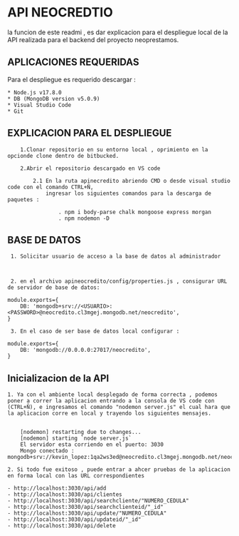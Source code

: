 # API NEOCREDTIO

la funcion de este readmi , es dar explicacion para el despliegue local de la API realizada para el backend del proyecto neoprestamos.

## APLICACIONES REQUERIDAS

Para el despliegue es requerido descargar :

```
* Node.js v17.8.0
* DB (MongoDB version v5.0.9)
* Visual Studio Code 
* Git
```

## EXPLICACION PARA EL DESPLIEGUE

```
    1.Clonar repositorio en su entorno local , oprimiento en la opcionde clone dentro de bitbucked.

    2.Abrir el repositorio descargado en VS code 

	    2.1 En la ruta apinecredito abriendo CMD o desde visual studio code con el comando CTRL+Ñ, 
	        ingresar los siguientes comandos para la descarga de paquetes :
	
		        . npm i body-parse chalk mongoose express morgan
		        . npm nodemon -D

```

## BASE DE DATOS 

```
 1. Solicitar usuario de acceso a la base de datos al administrador


		
 2. en el archivo apineocredito/config/properties.js , consigurar URL de servidor de base de datos:

module.exports={
    DB: 'mongodb+srv://<USUARIO>:<PASSWORD>@neocredito.cl3mgej.mongodb.net/neocredito',
}

 3. En el caso de ser base de datos local configurar :

module.exports={
    DB: 'mongodb://0.0.0.0:27017/neocredito',
}
```

## Inicializacion de la API

```
1. Ya con el ambiente local desplegado de forma correcta , podemos poner a correr la aplicacion entrando a la consola de VS code con (CTRL+Ñ), e ingresamos el comando "nodemon server.js" el cual hara que la aplicacion corre en local y trayendo los siguientes mensajes.


    [nodemon] restarting due to changes...
    [nodemon] starting `node server.js`
    El servidor esta corriendo en el puerto: 3030
    Mongo conectado : mongodb+srv://kevin_lopez:1qa2ws3ed@neocredito.cl3mgej.mongodb.net/neocredito

2. Si todo fue exitoso , puede entrar a ahcer pruebas de la aplicacion en forma local con las URL correspondientes 

- http://localhost:3030/api/add
- http://localhost:3030/api/clientes
- http://localhost:3030/api/searchcliente/"NUMERO_CEDULA"
- http://localhost:3030/api/searchclienteid/"_id"
- http://localhost:3030/api/update/"NUMERO_CEDULA"
- http://localhost:3030/api/updateid/"_id"
- http://localhost:3030/api/delete

```
